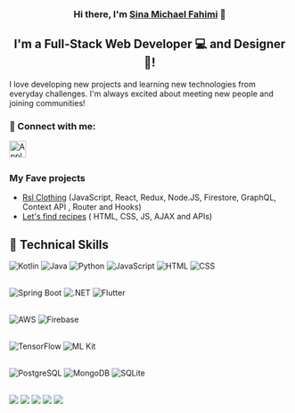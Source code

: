 <h3 align="center">
Hi there, I'm <a href="https://michaelfahimi.vercel.app/" target="_blank" rel="noreferrer">Sina Michael Fahimi</a> 👋
</h3>

<h2 align="center">
I'm a Full-Stack Web Developer 💻 and Designer 🎨!
</h2> 

I love developing new projects and learning new technologies from everyday challenges. I'm always excited about meeting new people and joining communities!

### 🤝 Connect with me:

<a href="mailto:mclfahimi@gmail.com"><img align="left" src="https://img.icons8.com/fluency/48/000000/apple-mail.png" alt="Apple-Mailto | Michael" width="30px"/></a>
</br>
</br>

### My Fave projects
- <a href="https://rsl-clothing.herokuapp.com/">Rsl Clothing</a>  (JavaScript, React, Redux, Node.JS, Firestore, GraphQL, Context API , Router and Hooks)
- <a href="https://letsfindrecipe.netlify.app/">Let's find recipes</a>   ( HTML, CSS, JS, AJAX and APIs)
 

## 💼 Technical Skills


![Kotlin](https://img.shields.io/badge/Code-Kotlin-7F52FF?style=flat&logo=kotlin&logoColor=white)
![Java](https://img.shields.io/badge/Code-Java-007396?style=flat&logo=openjdk&logoColor=white)
![Python](https://img.shields.io/badge/Code-Python-3776AB?style=flat&logo=python&logoColor=white)
![JavaScript](https://img.shields.io/badge/Web-JavaScript-F7DF1E?style=flat&logo=javascript&logoColor=black)
![HTML](https://img.shields.io/badge/Web-HTML5-E34F26?style=flat&logo=html5&logoColor=white)
![CSS](https://img.shields.io/badge/Web-CSS3-1572B6?style=flat&logo=css3&logoColor=white)
</br>
</br>

![Spring Boot](https://img.shields.io/badge/Backend-Spring_Boot-6DB33F?style=flat&logo=spring-boot&logoColor=white)
![.NET](https://img.shields.io/badge/Framework-.NET-512BD4?style=flat&logo=dotnet&logoColor=white)
![Flutter](https://img.shields.io/badge/Framework-Flutter-02569B?style=flat&logo=flutter&logoColor=white)
</br>
</br>


![AWS](https://img.shields.io/badge/Cloud-AWS-FF9900?style=flat&logo=amazonaws&logoColor=white)
![Firebase](https://img.shields.io/badge/Backend-Firebase-FFCA28?style=flat&logo=firebase&logoColor=black)
</br>
</br>


![TensorFlow](https://img.shields.io/badge/AI-TensorFlow-FF6F00?style=flat&logo=tensorflow&logoColor=white)
![ML Kit](https://img.shields.io/badge/AI-ML_Kit-34A853?style=flat&logo=google&logoColor=white)
</br>
</br>


![PostgreSQL](https://img.shields.io/badge/DB-PostgreSQL-336791?style=flat&logo=postgresql&logoColor=white)
![MongoDB](https://img.shields.io/badge/DB-MongoDB-47A248?style=flat&logo=mongodb&logoColor=white)
![SQLite](https://img.shields.io/badge/DB-SQLite-003B57?style=flat&logo=sqlite&logoColor=white)
</br>
</br>


![](https://img.shields.io/badge/Tools-NPM-informational?style=flat&logo=NPM&color=CB3837)
![](https://img.shields.io/badge/Tools-Heroku-informational?style=flat&logo=Heroku&color=430098)
![](https://img.shields.io/badge/Tools-Netlify-informational?style=flat&logo=netlify&color=00C7B7)
![](https://img.shields.io/badge/Tools-Git-informational?style=flat&logo=Git&color=F05032)
![](https://img.shields.io/badge/Tools-GitHub-informational?style=flat&logo=GitHub&color=181717)
